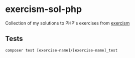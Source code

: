 # exercism-sol-php

Collection of my solutions to PHP's exercises from [exercism](http://exercism.io)

## Tests

```
composer test [exercise-name]/[exercise-name]_test
```